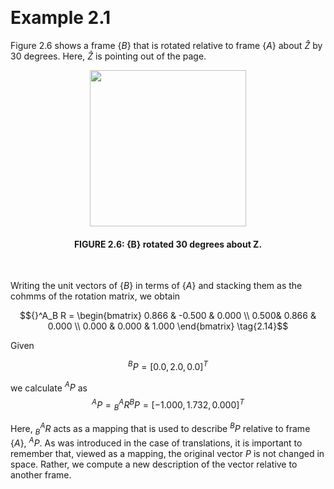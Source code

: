&emsp;
# Example 2.1


Figure 2.6 shows a frame $\{B\}$ that is rotated relative to frame $\{A\}$ about $\hat{Z}$ by $30$ degrees. Here, $\hat{Z}$ is pointing out of the page.

<div align=center>
    <image src="imgs/2.6.png" width=250>
    <h4>FIGURE 2.6: {B} rotated 30 degrees about Z.</h>
</div>
&emsp;

Writing the unit vectors of $\{B\}$ in terms of $\{A\}$ and stacking them as the cohmms of the rotation matrix, we obtain

$${}^A_B R = \begin{bmatrix}
0.866 & -0.500 & 0.000 \\
0.500& 0.866 & 0.000 \\
0.000 & 0.000 & 1.000 \end{bmatrix} \tag{2.14}$$

Given

$${}^BP = [0.0, 2.0, 0.0]^T  \tag{2.15}$$

we calculate ${}^AP$ as 
$${}^A P = {}^A_B R {}^BP = [-1.000, 1.732, 0.000]^T \tag{2.16}$$


Here, ${}^A_BR$ acts as a mapping that is used to describe ${}^B P$ relative to frame $\{A\}$, ${}^AP$. As was introduced in the case of translations, it is important to remember that, viewed as a mapping, the original vector $P$ is not changed in space. Rather, we compute a new description of the vector relative to another frame.

